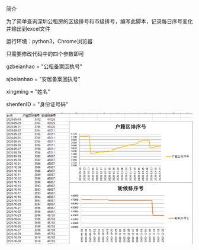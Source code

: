 简介

为了简单查询深圳公租房的区级排号和市级排号，编写此脚本，记录每日序号变化并输出到excel文件

运行环境：python3，Chrome浏览器

只需要修改代码中的四个参数即可

gzbeianhao = "公租备案回执号"

ajbeianhao = "安居备案回执号"

xingming = "姓名"

shenfenID = "身份证号码"


![image](https://github.com/akqzx/SZ-ZJJ/blob/main/%E5%9B%BE%E7%A4%BA.jpg) 
